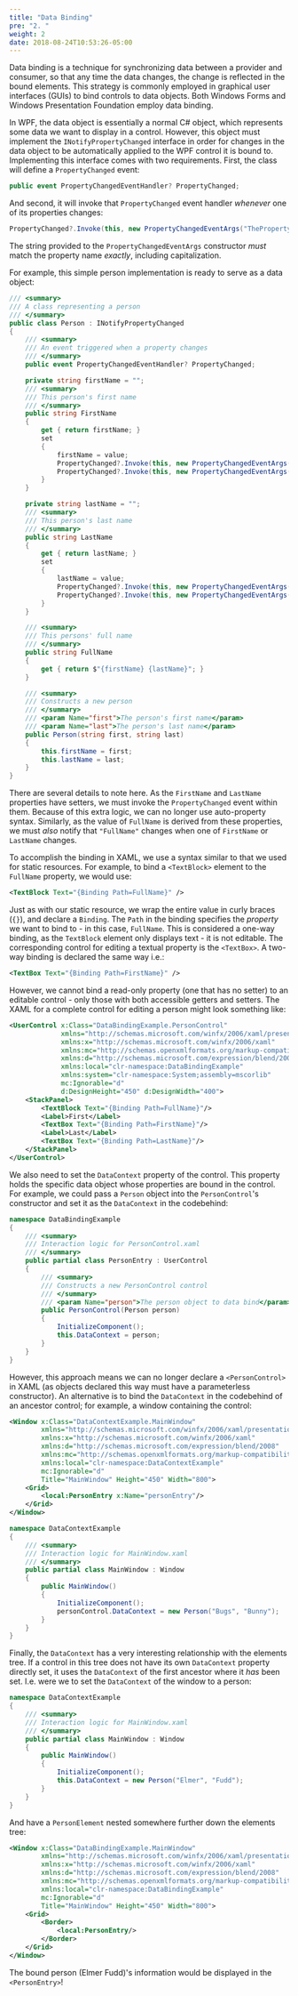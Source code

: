 ```yaml
---
title: "Data Binding"
pre: "2. "
weight: 2
date: 2018-08-24T10:53:26-05:00
---
```


Data binding is a technique for synchronizing data between a provider and consumer, so that any time the data changes, the change is reflected in the bound elements.  This strategy is commonly employed in graphical user interfaces (GUIs) to bind controls to data objects.  Both Windows Forms and Windows Presentation Foundation employ data binding.

In WPF, the data object is essentially a normal C# object, which represents some data we want to display in a control. However, this object must implement the `INotifyPropertyChanged` interface in order for changes in the data object to be automatically applied to the WPF control it is bound to.  Implementing this interface comes with two requirements.  First, the class will define a `PropertyChanged` event:

```csharp
public event PropertyChangedEventHandler? PropertyChanged;
```

And second, it will invoke that `PropertyChanged` event handler _whenever_ one of its properties changes:

```csharp
PropertyChanged?.Invoke(this, new PropertyChangedEventArgs("ThePropertyName"));
```
The string provided to the `PropertyChangedEventArgs` constructor _must_ match the property name _exactly_, including capitalization.  

For example, this simple person implementation is ready to serve as a data object:


```csharp
/// <summary>
/// A class representing a person 
/// </summary>
public class Person : INotifyPropertyChanged
{
    /// <summary>
    /// An event triggered when a property changes 
    /// </summary>
    public event PropertyChangedEventHandler? PropertyChanged;

    private string firstName = "";
    /// <summary>
    /// This person's first name 
    /// </summary>
    public string FirstName
    {
        get { return firstName; }
        set
        {
            firstName = value;
            PropertyChanged?.Invoke(this, new PropertyChangedEventArgs("FirstName"));
            PropertyChanged?.Invoke(this, new PropertyChangedEventArgs("FullName"));
        }
    }

    private string lastName = "";
    /// <summary>
    /// This person's last name 
    /// </summary>
    public string LastName
    {
        get { return lastName; }
        set
        {
            lastName = value;
            PropertyChanged?.Invoke(this, new PropertyChangedEventArgs("LastName"));
            PropertyChanged?.Invoke(this, new PropertyChangedEventArgs("FullName"));
        }
    }

    /// <summary>
    /// This persons' full name 
    /// </summary>
    public string FullName
    {
        get { return $"{firstName} {lastName}"; }
    }

    /// <summary>
    /// Constructs a new person 
    /// </summary>
    /// <param Name="first">The person's first name</param>
    /// <param Name="last">The person's last name</param>
    public Person(string first, string last)
    {
        this.firstName = first;
        this.lastName = last;
    }
}
```

There are several details to note here.  As the `FirstName` and `LastName` properties have setters, we must invoke the `PropertyChanged` event within them.  Because of this extra logic, we can no longer use auto-property syntax.  Similarly, as the value of `FullName` is derived from these properties, we must _also_ notify that `"FullName"` changes when one of `FirstName` or `LastName` changes.

To accomplish the binding in XAML, we use a syntax similar to that we used for static resources.  For example, to bind a `<TextBlock>` element to the `FullName` property, we would use:

```xml
<TextBlock Text="{Binding Path=FullName}" />
```

Just as with our static resource, we wrap the entire value in curly braces (`{}`), and declare a `Binding`.  The `Path` in the binding specifies the _property_ we want to bind to - in this case, `FullName`.  This is considered a one-way binding, as the `TextBlock` element only displays text - it is not editable.  The corresponding control for editing a textual property is the `<TextBox>`.  A two-way binding is declared the same way i.e.:

```xml
<TextBox Text="{Binding Path=FirstName}" />
```

However, we cannot bind a read-only property (one that has no setter) to an editable control - only those with both accessible getters and setters.  The XAML for a complete control for editing a person might look something like:

```xml
<UserControl x:Class="DataBindingExample.PersonControl"
             xmlns="http://schemas.microsoft.com/winfx/2006/xaml/presentation"
             xmlns:x="http://schemas.microsoft.com/winfx/2006/xaml"
             xmlns:mc="http://schemas.openxmlformats.org/markup-compatibility/2006" 
             xmlns:d="http://schemas.microsoft.com/expression/blend/2008"     
             xmlns:local="clr-namespace:DataBindingExample"
             xmlns:system="clr-namespace:System;assembly=mscorlib"
             mc:Ignorable="d" 
             d:DesignHeight="450" d:DesignWidth="400">    
    <StackPanel>
        <TextBlock Text="{Binding Path=FullName}"/>
        <Label>First</Label>
        <TextBox Text="{Binding Path=FirstName}"/>
        <Label>Last</Label>
        <TextBox Text="{Binding Path=LastName}"/>
    </StackPanel>
</UserControl>
```

We also need to set the `DataContext` property of the control.  This property holds the specific data object whose properties are bound in the control.  For example, we could pass a `Person` object into the `PersonControl`'s constructor and set it as the `DataContext` in the codebehind:

```csharp
namespace DataBindingExample
{
    /// <summary>
    /// Interaction logic for PersonControl.xaml
    /// </summary>
    public partial class PersonEntry : UserControl
    {
        /// <summary>
        /// Constructs a new PersonControl control 
        /// </summary>
        /// <param Name="person">The person object to data bind</param>
        public PersonControl(Person person)
        {
            InitializeComponent();
            this.DataContext = person;
        }
    }
}
```

However, this approach means we can no longer declare a `<PersonControl>` in XAML (as objects declared this way must have a parameterless constructor).  An alternative is to bind the `DataContext` in the codebehind of an ancestor control; for example, a window containing the control:

```xml
<Window x:Class="DataContextExample.MainWindow"
        xmlns="http://schemas.microsoft.com/winfx/2006/xaml/presentation"
        xmlns:x="http://schemas.microsoft.com/winfx/2006/xaml"
        xmlns:d="http://schemas.microsoft.com/expression/blend/2008"
        xmlns:mc="http://schemas.openxmlformats.org/markup-compatibility/2006"
        xmlns:local="clr-namespace:DataContextExample"
        mc:Ignorable="d"
        Title="MainWindow" Height="450" Width="800">
    <Grid>
        <local:PersonEntry x:Name="personEntry"/>
    </Grid>
</Window>
```
```csharp
namespace DataContextExample
{
    /// <summary>
    /// Interaction logic for MainWindow.xaml
    /// </summary>
    public partial class MainWindow : Window
    {        
        public MainWindow()
        {
            InitializeComponent();
            personControl.DataContext = new Person("Bugs", "Bunny");
        }
    }
}
```

Finally, the `DataContext` has a very interesting relationship with the elements tree.  If a control in this tree does not have its own `DataContext` property directly set, it uses the `DataContext` of the first ancestor where it _has_ been set. I.e. were we to set the `DataContext` of the window to a person:


```csharp
namespace DataContextExample
{
    /// <summary>
    /// Interaction logic for MainWindow.xaml
    /// </summary>
    public partial class MainWindow : Window
    {        
        public MainWindow()
        {
            InitializeComponent();
            this.DataContext = new Person("Elmer", "Fudd");
        }
    }
}
```

And have a `PersonElement` nested somewhere further down the elements tree:

```xml
<Window x:Class="DataBindingExample.MainWindow"
        xmlns="http://schemas.microsoft.com/winfx/2006/xaml/presentation"
        xmlns:x="http://schemas.microsoft.com/winfx/2006/xaml"
        xmlns:d="http://schemas.microsoft.com/expression/blend/2008"
        xmlns:mc="http://schemas.openxmlformats.org/markup-compatibility/2006"
        xmlns:local="clr-namespace:DataBindingExample"
        mc:Ignorable="d"
        Title="MainWindow" Height="450" Width="800">
    <Grid>
        <Border>
            <local:PersonEntry/>
        </Border>
    </Grid>
</Window>
```

The bound person (Elmer Fudd)'s information would be displayed in the `<PersonEntry>`!